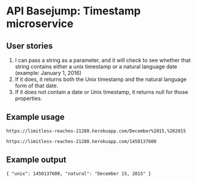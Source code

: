 # API Basejump: Timestamp microservice

## User stories

1. I can pass a string as a parameter, and it will check to see whether that
string contains either a unix timestamp or a natural language date (example: January 1, 2016)
2. If it does, it returns both the Unix timestamp and the natural language form of that date.
3. If it does not contain a date or Unix timestamp, it returns null for those properties.

## Example usage

`https://limitless-reaches-21280.herokuapp.com/December%2015,%202015`

`https://limitless-reaches-21280.herokuapp.com/1450137600`

## Example output

`{ "unix": 1450137600, "natural": "December 15, 2015" }`
